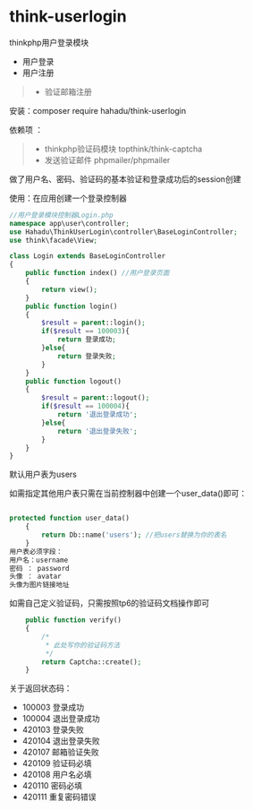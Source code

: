 # think-userlogin
thinkphp用户登录模块
* 用户登录
* 用户注册
>* 验证邮箱注册
  
安装：composer require hahadu/think-userlogin

依赖项 ： 
>* thinkphp验证码模块 topthink/think-captcha
>* 发送验证邮件 phpmailer/phpmailer

做了用户名、密码、验证码的基本验证和登录成功后的session创建

使用：在应用创建一个登录控制器

```php
//用户登录模块控制器Login.php
namespace app\user\controller;
use Hahadu\ThinkUserLogin\controller\BaseLoginController;
use think\facade\View;

class Login extends BaseLoginController
{
    public function index() //用户登录页面
    {
        return view();
    }
    public function login()
    {
        $result = parent::login();
        if($result == 100003){
            return 登录成功;
        }else{
            return 登录失败;
        }
    }
    public function logout()
    {
        $result = parent::logout();
        if($result == 100004){
            return '退出登录成功';
        }else{
            return '退出登录失败';
        }
    }
}

```

默认用户表为users

如需指定其他用户表只需在当前控制器中创建一个user_data()即可：
```php

protected function user_data()
    {
        return Db::name('users'); //把users替换为你的表名
    }
用户表必须字段：
用户名：username
密码 ： password
头像 ： avatar 
头像为图片链接地址 
```
如需自己定义验证码，只需按照tp6的验证码文档操作即可
```php
    public function verify()
    { 
        /*
         * 此处写你的验证码方法
         */
        return Captcha::create();
    }
```
关于返回状态码：
* 100003 登录成功
* 100004 退出登录成功
* 420103 登录失败
* 420104 退出登录失败
* 420107 邮箱验证失败
* 420109 验证码必填
* 420108 用户名必填
* 420110 密码必填
* 420111 重复密码错误
